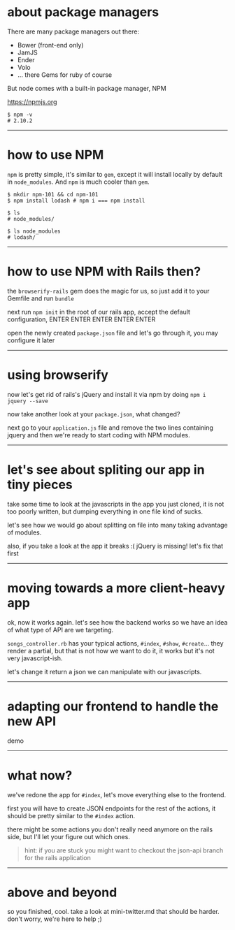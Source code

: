 # about package managers

There are many package managers out there:
* Bower (front-end only)
* JamJS
* Ender
* Volo
* ... there Gems for ruby of course

But node comes with a built-in package manager, NPM

https://npmjs.org

    $ npm -v
    # 2.10.2

---

# how to use NPM

`npm` is pretty simple, it's similar to `gem`, except it
will install locally by default in `node_modules`. And `npm`
is much cooler than `gem`.

    $ mkdir npm-101 && cd npm-101
    $ npm install lodash # npm i === npm install

    $ ls
    # node_modules/

    $ ls node_modules
    # lodash/

---

# how to use NPM with Rails then?

the `browserify-rails` gem does the magic for us, so just
add it to your Gemfile and run `bundle`

next run `npm init` in the root of our rails app, accept
the default configuration, ENTER ENTER ENTER ENTER ENTER

open the newly created `package.json` file and let's go
through it, you may configure it later

---

# using browserify

now let's get rid of rails's jQuery and install it via
npm by doing `npm i jquery --save`

now take another look at your `package.json`, what changed?

next go to your `application.js` file and remove the two
lines containing jquery and then we're ready to start coding
with NPM modules.

---

# let's see about spliting our app in tiny pieces

take some time to look at the javascripts in the app
you just cloned, it is not too poorly written, but dumping
everything in one file kind of sucks.

let's see how we would go about splitting on file into many
taking advantage of modules.

also, if you take a look at the app it breaks :(
jQuery is missing! let's fix that first

---

# moving towards a more client-heavy app

ok, now it works again. let's see how the backend works so
we have an idea of what type of API are we targeting.

`songs_controller.rb` has your typical actions, `#index`,
`#show`, `#create`... they render a partial, but that is not
how we want to do it, it works but it's not very javascript-ish.

let's change it return a json we can manipulate with our
javascripts.

---

# adapting our frontend to handle the new API

demo

---

# what now?

we've redone the app for `#index`, let's move everything else
to the frontend.

first you will have to create JSON endpoints for the rest of the
actions, it should be pretty similar to the `#index` action.

there might be some actions you don't really need anymore on the
rails side, but I'll let your figure out which ones.

> hint: if you are stuck you might want to checkout the json-api
>       branch for the rails application

---

# above and beyond

so you finished, cool. take a look at mini-twitter.md that
should be harder. don't worry, we're here to help ;)
